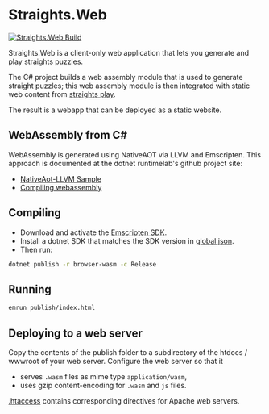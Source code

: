 # Straights.Web

[![Straights.Web Build](https://github.com/m-ringler/straights/actions/workflows/straights-web.yml/badge.svg)](https://github.com/m-ringler/straights/actions/workflows/straights-web.yml)

Straights.Web is a client-only web application that lets you generate and play straights puzzles.

The C# project builds a web assembly module that is used to generate straight puzzles; this web assembly module is then integrated with static web content from [straights play](../Straights/Play/html).

The result is a webapp that can be deployed as a static website.

## WebAssembly from C&#35;

WebAssembly is generated using NativeAOT via LLVM and Emscripten. This approach is documented at the dotnet runtimelab's github project site:

* [NativeAot-LLVM Sample](https://github.com/dotnet/runtimelab/tree/feature/NativeAOT-LLVM/samples/NativeLibrary)
* [Compiling webassembly](https://github.com/dotnet/runtimelab/blob/ce43f371e1761fe6335f8c63d344e605b892ebe9/docs/using-nativeaot/compiling.md#webassembly)

## Compiling

* Download and activate the
[Emscripten SDK](https://emscripten.org/docs/getting_started/downloads.html#sdk-download-and-install).
* Install a dotnet SDK that matches the SDK version in [global.json](../global.json).
* Then run:

~~~sh
dotnet publish -r browser-wasm -c Release
~~~

## Running

~~~sh
emrun publish/index.html
~~~

## Deploying to a web server

Copy the contents of the publish folder to a subdirectory of the htdocs / wwwroot of your web server. Configure the web server so that it

* serves `.wasm` files as mime type `application/wasm`,
* uses gzip content-encoding for `.wasm` and `js` files.

[.htaccess](.htaccess) contains corresponding directives for Apache web servers.
